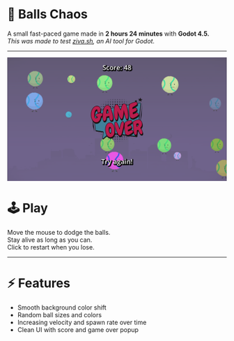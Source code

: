 # 🎯 Balls Chaos

A small fast-paced game made in **2 hours 24 minutes** with **Godot 4.5.**  
_This was made to test [ziva.sh](https://ziva.sh/), an AI tool for Godot._

---

![Gameplay Snap](assets/game_screenshot.png)

# 🕹️ Play

Move the mouse to dodge the balls.  
Stay alive as long as you can.  
Click to restart when you lose.

---

# ⚡ Features

- Smooth background color shift
- Random ball sizes and colors
- Increasing velocity and spawn rate over time
- Clean UI with score and game over popup
